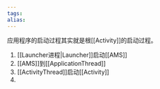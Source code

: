 ```yaml
---
tags: 
alias:
---
```

应用程序的启动过程其实就是根[[Activity]]的启动过程。


1. [[Launcher进程|Launcher]]启动[[AMS]]
2. [[AMS]]到[[ApplicationThread]]
3. [[ActivityThread]]启动[[Activity]]
4. 

